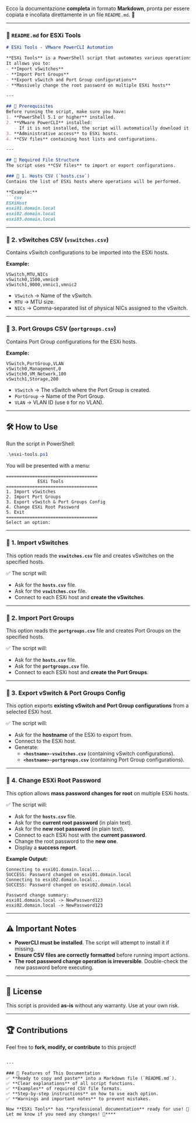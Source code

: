 Ecco la documentazione **completa** in formato **Markdown**, pronta per essere copiata e incollata direttamente in un file `README.md`. 🚀  

---

### 📜 **`README.md` for ESXi Tools**
```markdown
# ESXi Tools - VMware PowerCLI Automation

**ESXi Tools** is a PowerShell script that automates various operations on VMware ESXi hosts using **VMware PowerCLI**.  
It allows you to:
- **Import vSwitches**
- **Import Port Groups**
- **Export vSwitch and Port Group configurations**
- **Massively change the root password on multiple ESXi hosts**

---

## 🚀 Prerequisites
Before running the script, make sure you have:
1. **PowerShell 5.1 or higher** installed.
2. **VMware PowerCLI** installed:
   - If it is not installed, the script will automatically download it.
3. **Administrative access** to ESXi hosts.
4. **CSV files** containing host lists and configurations.

---

## 📂 Required File Structure
The script uses **CSV files** to import or export configurations.

### 📌 1. Hosts CSV (`hosts.csv`)
Contains the list of ESXi hosts where operations will be performed.

**Example:**
```csv
ESXiHost
esxi01.domain.local
esxi02.domain.local
esxi03.domain.local
```

---

### 📌 2. vSwitches CSV (`vswitches.csv`)
Contains vSwitch configurations to be imported into the ESXi hosts.

**Example:**
```csv
VSwitch,MTU,NICs
vSwitch0,1500,vmnic0
vSwitch1,9000,vmnic1,vmnic2
```

- `VSwitch` → Name of the vSwitch.
- `MTU` → MTU size.
- `NICs` → Comma-separated list of physical NICs assigned to the vSwitch.

---

### 📌 3. Port Groups CSV (`portgroups.csv`)
Contains Port Group configurations for the ESXi hosts.

**Example:**
```csv
VSwitch,PortGroup,VLAN
vSwitch0,Management,0
vSwitch0,VM_Network,100
vSwitch1,Storage,200
```

- `VSwitch` → The vSwitch where the Port Group is created.
- `PortGroup` → Name of the Port Group.
- `VLAN` → VLAN ID (use `0` for no VLAN).

---

## 🛠️ How to Use
Run the script in PowerShell:

```powershell
.\esxi-tools.ps1
```

You will be presented with a menu:

```
===================================
            ESXi Tools             
===================================
1. Import vSwitches
2. Import Port Groups
3. Export vSwitch & Port Groups Config
4. Change ESXi Root Password
5. Exit
===================================
Select an option:
```

---

### 🔹 1. Import vSwitches
This option reads the **`vswitches.csv`** file and creates vSwitches on the specified hosts.

✅ The script will:
- Ask for the **`hosts.csv`** file.
- Ask for the **`vswitches.csv`** file.
- Connect to each ESXi host and **create the vSwitches**.

---

### 🔹 2. Import Port Groups
This option reads the **`portgroups.csv`** file and creates Port Groups on the specified hosts.

✅ The script will:
- Ask for the **`hosts.csv`** file.
- Ask for the **`portgroups.csv`** file.
- Connect to each ESXi host and **create the Port Groups**.

---

### 🔹 3. Export vSwitch & Port Groups Config
This option exports **existing vSwitch and Port Group configurations** from a selected ESXi host.

✅ The script will:
- Ask for the **hostname** of the ESXi to export from.
- Connect to the ESXi host.
- Generate:
  - **`<hostname>-vswitches.csv`** (containing vSwitch configurations).
  - **`<hostname>-portgroups.csv`** (containing Port Group configurations).

---

### 🔹 4. Change ESXi Root Password
This option allows **mass password changes for root** on multiple ESXi hosts.

✅ The script will:
- Ask for the **`hosts.csv`** file.
- Ask for the **current root password** (in plain text).
- Ask for the **new root password** (in plain text).
- Connect to each ESXi host with the **current password**.
- Change the root password to the **new one**.
- Display a **success report**.

**Example Output:**
```
Connecting to esxi01.domain.local...
SUCCESS: Password changed on esxi01.domain.local
Connecting to esxi02.domain.local...
SUCCESS: Password changed on esxi02.domain.local

Password change summary:
esxi01.domain.local -> NewPassword123
esxi02.domain.local -> NewPassword123
```

---

## ⚠️ Important Notes
- **PowerCLI must be installed**. The script will attempt to install it if missing.
- **Ensure CSV files are correctly formatted** before running import actions.
- **The root password change operation is irreversible**. Double-check the new password before executing.

---

## 📜 License
This script is provided **as-is** without any warranty. Use at your own risk.

---

## 🏆 Contributions
Feel free to **fork, modify, or contribute** to this project!
```

---

### 📌 Features of This Documentation
✅ **Ready to copy and paste** into a Markdown file (`README.md`).  
✅ **Clear explanations** of all script functions.  
✅ **Examples** of required CSV file formats.  
✅ **Step-by-step instructions** on how to use each option.  
✅ **Warnings and important notes** to prevent mistakes.  

Now **ESXi Tools** has **professional documentation** ready for use! 🚀 Let me know if you need any changes! 💪****
